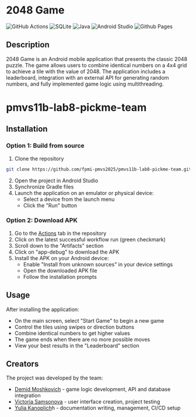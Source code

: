 # 2048 Game

![GitHub Actions](https://img.shields.io/badge/github%20actions-%232671E5.svg?style=for-the-badge&logo=githubactions&logoColor=white)
![SQLite](https://img.shields.io/badge/sqlite-%2307405e.svg?style=for-the-badge&logo=sqlite&logoColor=white)
![Java](https://img.shields.io/badge/java-%23ED8B00.svg?style=for-the-badge&logo=openjdk&logoColor=white)
![Android Studio](https://img.shields.io/badge/android%20studio-346ac1?style=for-the-badge&logo=android%20studio&logoColor=white)
![Github Pages](https://img.shields.io/badge/github%20pages-121013?style=for-the-badge&logo=github&logoColor=white)

## Description
2048 Game is an Android mobile application that presents the classic 2048 puzzle. The game allows users to combine identical numbers on a 4x4 grid to achieve a tile with the value of 2048. The application includes a leaderboard, integration with an external API for generating random numbers, and fully implemented game logic using multithreading.
# pmvs11b-lab8-pickme-team

## Installation

### Option 1: Build from source
1. Clone the repository
```bash
git clone https://github.com/fpmi-pmvs2025/pmvs11b-lab8-pickme-team.git
```
2. Open the project in Android Studio
3. Synchronize Gradle files
4. Launch the application on an emulator or physical device:
   * Select a device from the launch menu
   * Click the "Run" button

### Option 2: Download APK
1. Go to the [Actions](https://github.com/fpmi-pmvs2025/pmvs11b-lab8-pickme-team/actions) tab in the repository
2. Click on the latest successful workflow run (green checkmark)
3. Scroll down to the "Artifacts" section
4. Click on "app-debug" to download the APK
5. Install the APK on your Android device:
   * Enable "Install from unknown sources" in your device settings
   * Open the downloaded APK file
   * Follow the installation prompts

## Usage
After installing the application:

* On the main screen, select "Start Game" to begin a new game
* Control the tiles using swipes or direction buttons
* Combine identical numbers to get higher values
* The game ends when there are no more possible moves
* View your best results in the "Leaderboard" section

## Creators

The project was developed by the team:

 -  [Demid Moshkovich](https://github.com/IronGunYT) - game logic development, API and database integration
 -  [Victoria Samsonova](https://github.com/victoriaSamsonovaaa) - user interface creation, project testing
 -  [Yulia Kanoplich](https://github.com/Juliet165)h - documentation writing, management, CI/CD setup
